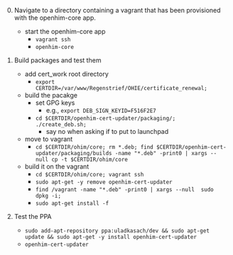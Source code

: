 0. Navigate to a directory containing a vagrant that has been provisioned with the openhim-core app.
    - start the openhim-core app 
        - `vagrant ssh`
        - `openhim-core`
0. Build packages and test them
    - add cert_work root directory
        - `export CERTDIR=/var/www/Regenstrief/OHIE/certificate_renewal;`
    - build the pacakge
        - set GPG keys
            - e.g., `export DEB_SIGN_KEYID=F516F2E7`
        - `cd $CERTDIR/openhim-cert-updater/packaging/; ./create_deb.sh;`
            - say no when asking if to put to launchpad
    - move to vagrant
        - `cd $CERTDIR/ohim/core; rm *.deb; find $CERTDIR/openhim-cert-updater/packaging/builds -name "*.deb" -print0 | xargs --null cp -t $CERTDIR/ohim/core`
    - build it on the vagrant 
        - `cd $CERTDIR/ohim/core; vagrant ssh`
        - `sudo apt-get -y remove openhim-cert-updater`
        - `find /vagrant -name "*.deb" -print0 | xargs --null  sudo dpkg -i; `
        - `sudo apt-get install -f`
        
0. Test the PPA 
    - `sudo add-apt-repository ppa:uladkasach/dev && sudo apt-get update && sudo apt-get -y install openhim-cert-updater`
    - `openhim-cert-updater`